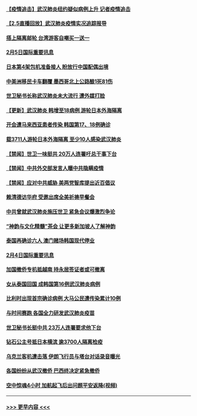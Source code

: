 #### [【疫情追击】武汉肺炎纽约疑似病例上升 记者疫情追击](../pages/prog202/a102770000.md?t=02052355) 
#### [【2.5直播回放】武汉肺炎疫情实况追踪报导](../pages/prog202/a102769913.md?t=02052355) 
#### [搭上隔离邮轮 台湾游客自嘲买一送一](../pages/prog202/a102769845.md?t=02052355) 
#### [2月5日国际重要讯息](../pages/prog202/a102769821.md?t=02052355) 
#### [日本第4架包机准备接人 盼放行中国配偶出境](../pages/prog202/a102769765.md?t=02052355) 
#### [中美洲移民卡车翻覆 墨西哥北上公路酿1死81伤](../pages/prog202/a102769703.md?t=02052355) 
#### [世卫秘书长称武汉肺炎未大流行 遭外媒打脸](../pages/prog202/a102769679.md?t=02052355) 
#### [【更新】武汉肺炎 韩增至18病例 游轮日本外海隔离](../pages/prog202/a102758911.md?t=02052355) 
#### [开会遭马来西亚患者传染 韩国第17、18例确诊](../pages/prog202/a102769600.md?t=02052355) 
#### [载3711人游轮日本外海隔离 至少10人感染武汉肺炎](../pages/prog202/a102769538.md?t=02052355) 
#### [【禁闻】世卫一味挺共 20万人连署吁总干事下台](../pages/prog202/a102769445.md?t=02052355) 
#### [【禁闻】中共外交部发言人曝中共隐瞒疫情](../pages/prog202/a102769400.md?t=02052355) 
#### [【禁闻】应对中共威胁 美两党智库提出近百倡议](../pages/prog202/a102769357.md?t=02052355) 
#### [赖清德访华府  受邀出席全美祈祷早餐会](../pages/prog202/a102769350.md?t=02052355) 
#### [中共曾就武汉肺炎施压世卫 紧急会议爆激烈争论](../pages/prog202/a102769312.md?t=02052355) 
#### [“神韵与文化精髓”茶会 让更多新加坡人了解神韵](../pages/prog202/a102769286.md?t=02052355) 
#### [泰国再确诊六人 澳门赌场韩国现代停业](../pages/prog202/a102769239.md?t=02052355) 
#### [2月4日国际重要讯息](../pages/prog202/a102768884.md?t=02052355) 
#### [加国撤侨专机抵越南 持永居签证者或可撤离](../pages/prog202/a102768877.md?t=02052355) 
#### [女从泰国回国 成韩国第16例武汉肺炎病例](../pages/prog202/a102768669.md?t=02052355) 
#### [比利时出现首宗确诊病例 大马公民遭传染累计10例](../pages/prog202/a102768824.md?t=02052355) 
#### [与时间赛跑 各国全力研发武汉肺炎疫苗](../pages/prog202/a102768738.md?t=02052355) 
#### [世卫秘书长挺中共 23万人连署要求他下台](../pages/prog202/a102768717.md?t=02052355) 
#### [钻石公主号抵日本横滨 逾3700人隔离检疫](../pages/prog202/a102768714.md?t=02052355) 
#### [乌克兰客机遭击落 伊朗飞行员与塔台对话录音曝光](../pages/prog202/a102768645.md?t=02052355) 
#### [各国纷纷从武汉撤侨 巴西终决定紧急撤侨](../pages/prog202/a102768630.md?t=02052355) 
#### [空中惊魂4小时 加航起飞后出问题平安返降(视频)](../pages/prog202/a102768601.md?t=02052355) 

----
#### [ >>> 更早内容 <<< ](../indexes/prog202-earlier.md)
